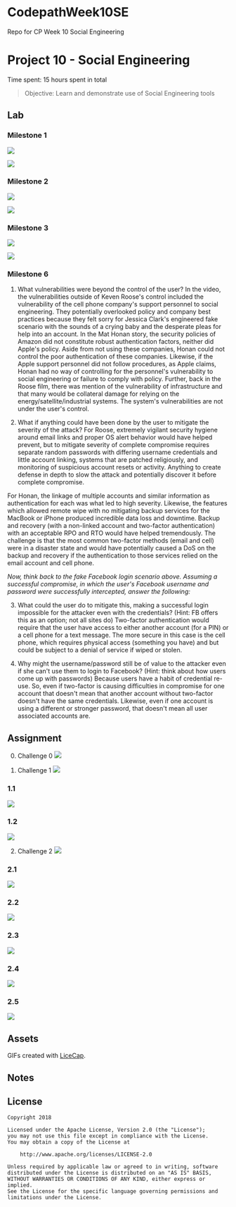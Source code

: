 # CodepathWeek10SE
Repo for CP Week 10 Social Engineering 
# Project 10 - Social Engineering

Time spent: 15 hours spent in total

> Objective: Learn and demonstrate use of Social Engineering tools

## Lab

### Milestone 1
![](https://github.com/dallens/CodepathWeek10SE/blob/master/w10_LabM1Gmail.png)

![](https://github.com/dallens/CodepathWeek10SE/blob/master/w10_LabM1Kali.png)

### Milestone 2
![](https://github.com/dallens/CodepathWeek10SE/blob/master/w10_LabM2Kali.png)

![](https://github.com/dallens/CodepathWeek10SE/blob/master/w10_LabM2Kali2.png)

### Milestone 3
![](https://github.com/dallens/CodepathWeek10SE/blob/master/w10_fakefb.png)

![](https://github.com/dallens/CodepathWeek10SE/blob/master/w10_M3capture.gif)

### Milestone 6

1. What vulnerabilities were beyond the control of the user?
In the video, the vulnerabilities outside of Keven Roose's control included the vulnerability of the cell phone company's support personnel to social engineering. They potentially overlooked policy and company best practices because they felt sorry for Jessica Clark's engineered fake scenario with the sounds of a crying baby and the desperate pleas for help into an account. In the Mat Honan story, the security policies of Amazon did not constitute robust authentication factors, neither did Apple's policy. Aside from not using these companies, Honan could not control the poor authentication of these companies. Likewise, if the Apple support personnel did not follow procedures, as Apple claims, Honan had no way of controlling for the personnel's vulnerability to social engineering or failure to comply with policy. Further, back in the Roose film, there was mention of the vulnerability of infrastructure and that many would be collateral damage for relying on the energy/satellite/industrial systems. The system's vulnerabilities are not under the user's control.

2. What if anything could have been done by the user to mitigate the severity of the attack?
For Roose, extremely vigilant security hygiene around email links and proper OS alert behavior would have helped prevent, but to mitigate severity of complete compromise requires separate random passwords with differing username credentials and little account linking, systems that are patched religiously, and monitoring of suspicious account resets or activity. Anything to create defense in depth to slow the attack and potentially discover it before complete compromise.

For Honan, the linkage of multiple accounts and similar information as authentication for each was what led to high severity. Likewise, the features which allowed remote wipe with no mitigating backup services for the MacBook or iPhone produced incredible data loss and downtime. Backup and recovery (with a non-linked account and two-factor authentication) with an acceptable RPO and RTO would have helped tremendously. The challenge is that the most common two-factor methods (email and cell) were in a disaster state and would have potentially caused a DoS on the backup and recovery if the authentication to those services relied on the email account and cell phone.

*Now, think back to the fake Facebook login scenario above. Assuming a successful compromise, in which the user's Facebook username and password were successfully intercepted, answer the following:*

3. What could the user do to mitigate this, making a successful login impossible for the attacker even with the credentials? (Hint: FB offers this as an option; not all sites do)
Two-factor authentication would require that the user have access to either another account (for a PIN) or a cell phone for a text message. The more secure in this case is the cell phone, which requires physical access (something you have) and but could be subject to a denial of service if wiped or stolen.

4. Why might the username/password still be of value to the attacker even if she can't use them to login to Facebook? (Hint: think about how users come up with passwords)
Because users have a habit of credential re-use. So, even if two-factor is causing difficulties in compromise for one account that doesn't mean that another account without two-factor doesn't have the same credentials. Likewise, even if one account is using a different or stronger password, that doesn't mean all user associated accounts are.

## Assignment

0. Challenge 0
![](https://github.com/dallens/CodepathWeek10SE/blob/master/w10_Ch0.png)

1. Challenge 1
![](https://github.com/dallens/CodepathWeek10SE/blob/master/w10_Ch01.png)
### 1.1
![](https://github.com/dallens/CodepathWeek10SE/blob/master/w10_Ch1-1.png)
### 1.2
![](https://github.com/dallens/CodepathWeek10SE/blob/master/w10_Ch1-2.gif)

2. Challenge 2
![](https://github.com/dallens/CodepathWeek10SE/blob/master/w10_Ch2-0.png)
### 2.1
![](https://github.com/dallens/CodepathWeek10SE/blob/master/w10_Ch2-1.gif)
### 2.2
![](https://github.com/dallens/CodepathWeek10SE/blob/master/w10_Ch2-2.gif)
### 2.3
![](https://github.com/dallens/CodepathWeek10SE/blob/master/w10_Ch2-3.gif)
### 2.4
![](https://github.com/dallens/CodepathWeek10SE/blob/master/w10_Ch2-4.gif)
### 2.5
![](https://github.com/dallens/CodepathWeek10SE/blob/master/w10_Ch2-5.gif)

## Assets

GIFs created with [LiceCap](http://www.cockos.com/licecap/).

## Notes


## License

    Copyright 2018

    Licensed under the Apache License, Version 2.0 (the "License");
    you may not use this file except in compliance with the License.
    You may obtain a copy of the License at

        http://www.apache.org/licenses/LICENSE-2.0

    Unless required by applicable law or agreed to in writing, software
    distributed under the License is distributed on an "AS IS" BASIS,
    WITHOUT WARRANTIES OR CONDITIONS OF ANY KIND, either express or implied.
    See the License for the specific language governing permissions and
    limitations under the License.
